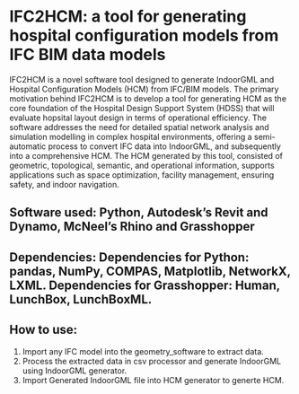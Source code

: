 # IFC2HCM: a tool for generating hospital configuration models from IFC BIM data models
IFC2HCM is a novel software tool designed to generate IndoorGML and Hospital Configuration Models (HCM) from IFC/BIM models. The primary motivation behind IFC2HCM is to develop a tool for generating HCM as the core foundation of the Hospital Design Support System (HDSS) that will evaluate hopsital layout design in terms of operational efficiency. The software addresses the need for detailed spatial network analysis and simulation modelling in complex hospital environments, offering a semi-automatic process to convert IFC data into IndoorGML, and subsequently into a comprehensive HCM. The HCM generated by this tool, consisted of geometric, topological, semantic, and operational information, supports applications such as space optimization, facility management, ensuring safety, and indoor navigation. 
## Software used: Python, Autodesk’s Revit and Dynamo, McNeel’s Rhino and Grasshopper
## Dependencies: Dependencies for Python: pandas, NumPy, COMPAS, Matplotlib, NetworkX, LXML. Dependencies for Grasshopper: Human, LunchBox, LunchBoxML.
## How to use: 
1. Import any IFC model into the geometry_software to extract data. 
2. Process the extracted data in csv processor and generate IndoorGML using IndoorGML generator.
3. Import Generated IndoorGML file into HCM generator to generte HCM.
